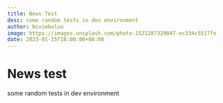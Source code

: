 ```yaml
---
title: News Test
desc: some random tests in dev environment
author: Nixieboluo
image: https://images.unsplash.com/photo-1521287329847-ec334c5517fe
date: 2023-01-15T18:00:00+08:00
---
```


# News test

some random tests in dev environment
